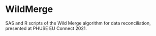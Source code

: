 # WildMerge

SAS and R scripts of the Wild Merge algorithm for data reconciliation, presented at PHUSE EU Connect 2021.
